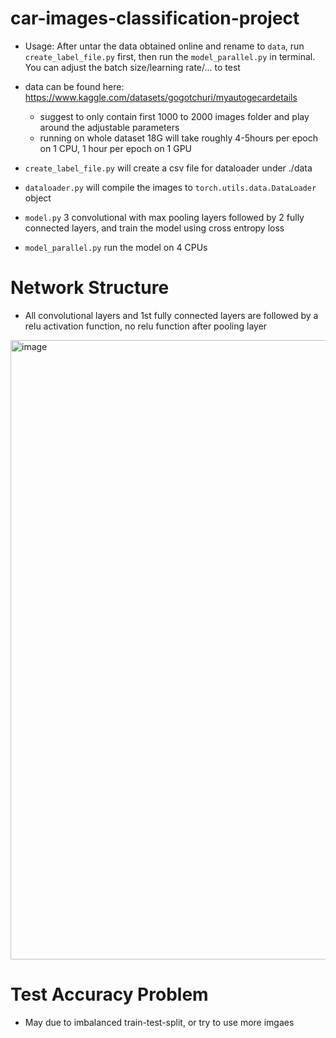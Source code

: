 # car-images-classification-project

- Usage:
  After untar the data obtained online and rename to `data`, run `create_label_file.py` first, then run the `model_parallel.py` in terminal. You can adjust the batch size/learning rate/... to test

- data can be found here: https://www.kaggle.com/datasets/gogotchuri/myautogecardetails
  - suggest to only contain first 1000 to 2000 images folder and play around the adjustable parameters
  - running on whole dataset 18G will take roughly 4-5hours per epoch on 1 CPU, 1 hour per epoch on 1 GPU
- `create_label_file.py` will create a csv file for dataloader under ./data
- `dataloader.py` will compile the images to `torch.utils.data.DataLoader` object
- `model.py` 3 convolutional with max pooling layers followed by 2 fully connected layers, and train the model using cross entropy loss
- `model_parallel.py` run the model on 4 CPUs


# Network Structure
-  All convolutional layers and 1st fully connected layers are followed by a relu activation function, no relu function after pooling layer
<img width="991" alt="image" src="https://github.com/ryf0810/car-images-classification-project/assets/106381479/8cbbc174-32ae-4db7-b94c-5a7ee13bff60">

# Test Accuracy Problem
- May due to imbalanced train-test-split, or try to use more imgaes
